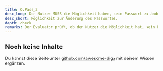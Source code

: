 ```yaml
---
title: O.Pass_3
desc_long: Der Nutzer MUSS die Möglichkeit haben, sein Passwort zu ändern.
desc_short: Möglichkeit zur Änderung des Passwortes.
depth: check
remarks: Der Evaluator prüft, ob der Nutzer die Möglichkeit hat, sein Passwort zu ändern und verifiziert, dass diese Funktionalität nicht zweckentfremdet werden kann.
---
```


## Noch keine Inhalte

Du kannst diese Seite unter [github.com/awesome-diga](https://github.com/awesome-diga/tr-faq) mit deinem Wissen ergänzen.
